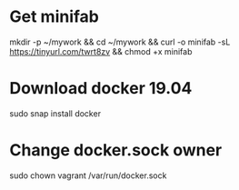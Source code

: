 # Get minifab
mkdir -p ~/mywork && cd ~/mywork && curl -o minifab -sL https://tinyurl.com/twrt8zv && chmod +x minifab

# Download docker 19.04
sudo snap install docker

# Change docker.sock owner
sudo chown vagrant /var/run/docker.sock
